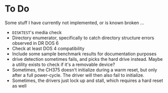 # To Do

Some stuff I have currently not implemented, or is known broken ...

* `DISKTEST`'s media check
* Directory enumerator, specifically to catch directory structure errors observed in DR DOS 6
* Check at least DOS 4 compatibility
* Include some sample benchmark results for documentation purposes
* drive detection sometimes fails, and picks the hard drive instead. Maybe a utility exists to check if it's a removable device?
* Sometimes, the CH375 doesn't initialize during a warm reset, but only after a full power-cycle. The driver will then also fail to initialize.
* Sometimes, the drivers just lock up and stall, which requires a hard reset as well
